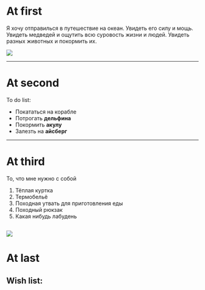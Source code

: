 # At first

Я хочу отправилься в путешествие на океан. Увидеть его силу и мощь. Увидеть медведей и ощутить всю суровость жизни и людей. Увидеть разных животных и покормить их. 

![](ocean.jpg)

---


# At second
To do list:
* Покататься на корабле
* Потрогать **дельфина**
* Покормить **акулу**
* Залезть на **айсберг**
  
---


# At third
То, что мне нужно с собой
1. Тёплая куртка
2. Термобельё
3. Походная утвать для приготовления еды
4. Походный рюкзак
5. Какая нибудь лабудень

![](travel.jpg)
---
# At last
Wish list:
---